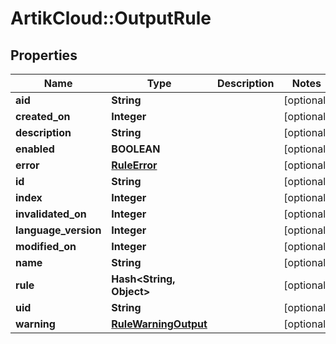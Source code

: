 # ArtikCloud::OutputRule

## Properties
Name | Type | Description | Notes
------------ | ------------- | ------------- | -------------
**aid** | **String** |  | [optional] 
**created_on** | **Integer** |  | [optional] 
**description** | **String** |  | [optional] 
**enabled** | **BOOLEAN** |  | [optional] 
**error** | [**RuleError**](RuleError.md) |  | [optional] 
**id** | **String** |  | [optional] 
**index** | **Integer** |  | [optional] 
**invalidated_on** | **Integer** |  | [optional] 
**language_version** | **Integer** |  | [optional] 
**modified_on** | **Integer** |  | [optional] 
**name** | **String** |  | [optional] 
**rule** | **Hash&lt;String, Object&gt;** |  | [optional] 
**uid** | **String** |  | [optional] 
**warning** | [**RuleWarningOutput**](RuleWarningOutput.md) |  | [optional] 


